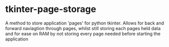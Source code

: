 # tkinter-page-storage
A method to store application 'pages' for python tkinter. Allows for back and forward naviagtion through pages, whilst still storing each pages held data and for ease on RAM by not storing every page needed before starting the application
